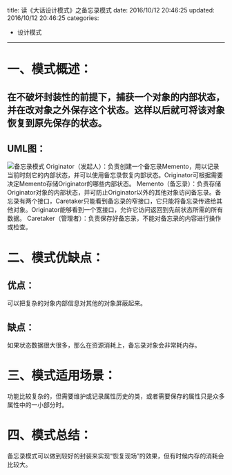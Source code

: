 title: 读《大话设计模式》之备忘录模式
date: 2016/10/12 20:46:25
updated: 2016/10/12 20:46:25
categories:
- 设计模式
---
# 一、模式概述：
## 在不破坏封装性的前提下，捕获一个对象的内部状态，并在改对象之外保存这个状态。这样以后就可将该对象恢复到原先保存的状态。
## UML图：

![备忘录模式](http://upload-images.jianshu.io/upload_images/3828003-7d5271e1c96c84c3.png?imageMogr2/auto-orient/strip%7CimageView2/2/w/1240)
Originator（发起人）：负责创建一个备忘录Memento，用以记录当前时刻它的内部状态，并可以使用备忘录恢复内部状态。Originator可根据需要决定Memento存储Originator的哪些内部状态。
Memento（备忘录）：负责存储Originator对象的内部状态，并可防止Originator以外的其他对象访问备忘录。备忘录有两个接口，Caretaker只能看到备忘录的窄接口，它只能将备忘录传递给其他对象。Originator能够看到一个宽接口，允许它访问返回到先前状态所需的所有数据。
Caretaker（管理者）：负责保存好备忘录，不能对备忘录的内容进行操作或检查。
# 二、模式优缺点：
## 优点：  
可以把复杂的对象内部信息对其他的对象屏蔽起来。
## 缺点：
如果状态数据很大很多，那么在资源消耗上，备忘录对象会非常耗内存。
# 三、模式适用场景：
功能比较复杂的，但需要维护或记录属性历史的类，或者需要保存的属性只是众多属性中的一小部分时。
# 四、模式总结：

备忘录模式可以做到较好的封装来实现“恢复现场”的效果，但有时候内存的消耗会比较大。